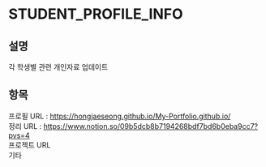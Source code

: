 # STUDENT_PROFILE_INFO
설명
---
각 학생별 관련 개인자료 업데이트 

항목
---
프로필 URL : https://hongjaeseong.github.io/My-Portfolio.github.io/<br/>
정리 URL : https://www.notion.so/09b5dcb8b7194268bdf7bd6b0eba9cc7?pvs=4 <br/>
프로젝트 URL <br/>
기타 
